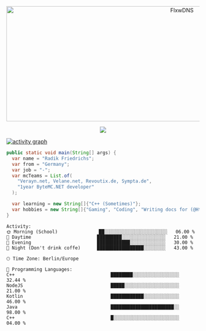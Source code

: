 <p align="center">
<img src="https://socialify.git.ci/FlxwDNS/FlxwDNS/image?description=1&descriptionEditable=Software%20Developer&font=Source%20Code%20Pro&language=1&name=1&pattern=Circuit%20Board&theme=Dark" alt="FlxwDNS" width="900" height="300" />
</p>

<p align="center">
  <img alig src="https://github-profile-trophy.vercel.app/?username=flxwdns&theme=onedark&column=-1" />
</p>

[![activity graph](https://github-readme-activity-graph.vercel.app/graph?username=flxwdns&theme=tokyo-night&custom_title=FlxwDNS%20Activity%20Graph&hide_border=true)](https://github.com/ashutosh00710/github-readme-activity-graph)

```java
public static void main(String[] args) {
  var name = "Radik Friedrichs";
  var from = "Germany";
  var job = "-";
  var mcTeams = List.of( 
    "Verayn.net, Velane.net, Revoutix.de, Sympta.de",
    "1year ByteMC.NET developer"
  );

  var learning = new String[]{"C++ (Sometimes)"};
  var hobbies = new String[]{"Gaming", "Coding", "Writing docs for (@HttpMarco)"};
}
```

```text
Activity:
🌞 Morning (School)               ██░░░░░░░░░░░░░░░░░░░░░░░   06.00 % 
🌆 Daytime                        █████████░░░░░░░░░░░░░░░░   21.00 % 
🌃 Evening                        ████████████░░░░░░░░░░░░░   30.00 % 
🌙 Night (Don't drink coffe)      █████████████████░░░░░░░░   43.00 % 
```

```text
🕑︎ Time Zone: Berlin/Europe

💬 Programming Languages: 
C++                                   ████████░░░░░░░░░░░░░░░░░   32.44 % 
NodeJS                                █████░░░░░░░░░░░░░░░░░░░░   21.00 % 
Kotlin                                ████████████░░░░░░░░░░░░░   46.00 % 
Java                                  ███████████████████████░░   98.00 % 
C++                                   █░░░░░░░░░░░░░░░░░░░░░░░░   04.00 % 
```
